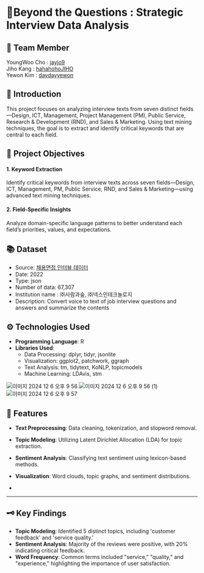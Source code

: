 🍊Beyond the Questions : Strategic Interview Data Analysis
=

## 🏫 Team Member
YoungWoo Cho : [jayjo9](https://github.com/jayjo9)<br/>
Jiho Kang : [hahahohoJIHO](https://github.com/hahahohoJIHO)<br/>
Yewon Kim	: [daydayyewon](https://github.com/daydayyewon)


## 📸 Introduction
This project focuses on analyzing interview texts from seven distinct fields—Design, ICT, Management, Project Management (PM), Public Service, Research & Development (RND), and Sales & Marketing. Using text mining techniques, the goal is to extract and identify critical keywords that are central to each field.


## 📍 Project Objectives
#### 1. Keyword Extraction
Identify critical keywords from interview texts across seven fields—Design, ICT, Management, PM, Public Service, RND, and Sales & Marketing—using advanced text mining techniques.

#### 2. Field-Specific Insights
Analyze domain-specific language patterns to better understand each field’s priorities, values, and expectations.

## 📚 Dataset
- Source: [채용면접 인터뷰 데이터](https://www.aihub.or.kr/aihubdata/data/view.do?currMenu=115&topMenu=100&aihubDataSe=data&dataSetSn=71592)
- Date: 2022
- Type: json
- Number of data: 67,307
- Institution name
       : ㈜사람과숲, ㈜넥스인테크놀로지
- Description: Convert voice to text of job interview questions and answers and summarize the contents


## ⚙️ Technologies Used
- **Programming Language**: R
- **Libraries Used**:
  - Data Processing: dplyr, tidyr, jsonlite
  - Visualization: ggplot2, patchwork, ggraph
  - Text Analysis: tm, tidytext, KoNLP, topicmodels
  - Machine Learning: LDAvis, stm
 
![이미지 2024  12  6  오후 9 56](https://github.com/user-attachments/assets/c38967d4-2d8d-4550-b079-577d8ed7f17e)
![이미지 2024  12  6  오후 9 56 (1)](https://github.com/user-attachments/assets/19ef2d45-d841-4ef9-bfaf-04387296b5f6)
![이미지 2024  12  6  오후 9 57](https://github.com/user-attachments/assets/1e9ece33-d0a3-47e1-96a8-8279d5ee7811)


## 🔎 Features 
- **Text Preprocessing**: Data cleaning, tokenization, and stopword removal.
- **Topic Modeling**: Utilizing Latent Dirichlet Allocation (LDA) for topic extraction.
- **Sentiment Analysis**: Classifying text sentiment using lexicon-based methods.
- **Visualization**: Word clouds, topic graphs, and sentiment distributions.

- 

---
## 🗝️ Key Findings
- **Topic Modeling**: Identified 5 distinct topics, including 'customer feedback' and 'service quality.'
- **Sentiment Analysis**: Majority of the reviews were positive, with 20% indicating critical feedback.
- **Word Frequency**: Common terms included "service," "quality," and "experience," highlighting the importance of user satisfaction.










